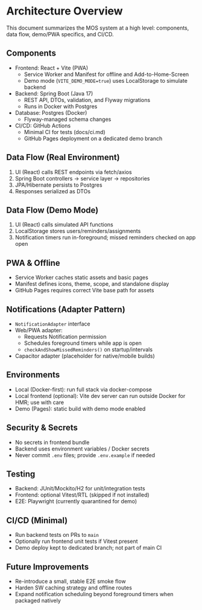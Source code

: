 # Architecture Overview

This document summarizes the MOS system at a high level: components, data flow, demo/PWA specifics, and CI/CD.

## Components
- Frontend: React + Vite (PWA)
  - Service Worker and Manifest for offline and Add-to-Home-Screen
  - Demo mode (`VITE_DEMO_MODE=true`) uses LocalStorage to simulate backend
- Backend: Spring Boot (Java 17)
  - REST API, DTOs, validation, and Flyway migrations
  - Runs in Docker with Postgres
- Database: Postgres (Docker)
  - Flyway-managed schema changes
- CI/CD: GitHub Actions
  - Minimal CI for tests (docs/ci.md)
  - GitHub Pages deployment on a dedicated demo branch

## Data Flow (Real Environment)
1. UI (React) calls REST endpoints via fetch/axios
2. Spring Boot controllers → service layer → repositories
3. JPA/Hibernate persists to Postgres
4. Responses serialized as DTOs

## Data Flow (Demo Mode)
1. UI (React) calls simulated API functions
2. LocalStorage stores users/reminders/assignments
3. Notification timers run in-foreground; missed reminders checked on app open

## PWA & Offline
- Service Worker caches static assets and basic pages
- Manifest defines icons, theme, scope, and standalone display
- GitHub Pages requires correct Vite base path for assets

## Notifications (Adapter Pattern)
- `NotificationAdapter` interface
- Web/PWA adapter:
  - Requests Notification permission
  - Schedules foreground timers while app is open
  - `checkAndShowMissedReminders()` on startup/intervals
- Capacitor adapter (placeholder for native/mobile builds)

## Environments
- Local (Docker-first): run full stack via docker-compose
- Local frontend (optional): Vite dev server can run outside Docker for HMR; use with care
- Demo (Pages): static build with demo mode enabled

## Security & Secrets
- No secrets in frontend bundle
- Backend uses environment variables / Docker secrets
- Never commit `.env` files; provide `.env.example` if needed

## Testing
- Backend: JUnit/Mockito/H2 for unit/integration tests
- Frontend: optional Vitest/RTL (skipped if not installed)
- E2E: Playwright (currently quarantined for demo)

## CI/CD (Minimal)
- Run backend tests on PRs to `main`
- Optionally run frontend unit tests if Vitest present
- Demo deploy kept to dedicated branch; not part of main CI

## Future Improvements
- Re-introduce a small, stable E2E smoke flow
- Harden SW caching strategy and offline routes
- Expand notification scheduling beyond foreground timers when packaged natively


